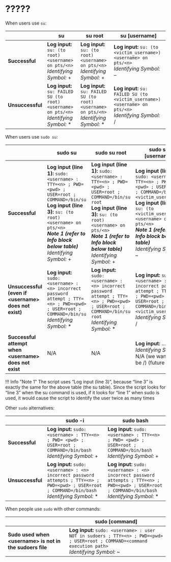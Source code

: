 # ?????

When users use `su`:

|                  | su                                                                                         | su root                                                                                    | su [username]                                                                                          |
| ---------------- | ------------------------------------------------------------------------------------------ | ------------------------------------------------------------------------------------------ | ------------------------------------------------------------------------------------------------------ |
| **Successful**   | **Log input:** `su: (to root) <username> on pts/<n>`<br>*Identifying Symbol:* +            | **Log input:** `su: (to root) <username> on pts/<n>`<br>*Identifying Symbol:* +            | **Log input:** `su: (to <victim_username>) <username> on pts/<n>`<br>*Identifying Symbol:* –           |
| **Unsuccessful** | **Log input:** `su: FAILED SU (to root) <username> on pts/<n>`<br>*Identifying Symbol:* \* | **Log input:** `su: FAILED SU (to root) <username> on pts/<n>`<br>*Identifying Symbol:* \* | **Log input:** `su: FAILED SU (to <victim_username>) <username> on pts/<n>`<br>*Identifying Symbol:* / |

When users use `sudo su`:

|                                                        | sudo su                                                                                                                                                                                                                                      | sudo su root                                                                                                                                                                                                                                      | sudo su [username]                                                                                                                                                                                                                                                          |
| ------------------------------------------------------ | -------------------------------------------------------------------------------------------------------------------------------------------------------------------------------------------------------------------------------------------- | ------------------------------------------------------------------------------------------------------------------------------------------------------------------------------------------------------------------------------------------------- | --------------------------------------------------------------------------------------------------------------------------------------------------------------------------------------------------------------------------------------------------------------------------- |
| **Successful**                                         | **Log input (line 1):** `sudo: <username> : TTY=<n> ; PWD=<pwd> ; USER=root ; COMMAND=/bin/su`<br>**Log input (line 3):** `su: (to root) <username> on pts/<n>`<br>**_Note 1 (refer to Info block below table)_**<br>*Identifying Symbol:* + | **Log input (line 1):** `sudo: <username> : TTY=<n> ; PWD=<pwd> ; USER=root ; COMMAND=/bin/su root`<br>**Log input (line 3):** `su: (to root) <username> on pts/<n>`<br>**_Note 1 (refer to Info block below table)_**<br>*Identifying Symbol:* + | **Log input (line 1):** `sudo: <username> : TTY=<n> ; PWD=<pwd> ; USER=root ; COMMAND=/bin/su <victim_username>`<br>**Log input (line 3):** `su: (to <victim_username>) <username> on pts/<n>`<br>**_Note 1 (refer to Info block below table)_**<br>*Identifying Symbol:* – |
| **Unsuccessful (even if <username\> does not exist)**  | **Log input:** `sudo: <username> : <n> incorrect password attempt ; TTY=<n> ; PWD=<pwd> ; USER=root ; COMMAND=/bin/su`<br>*Identifying Symbol:* \*                                                                                           | **Log input:** `sudo: <username> : <n> incorrect password attempt ; TTY=<n> ; PWD=<pwd> ; USER=root ; COMMAND=/bin/su root`<br>*Identifying Symbol:* \*                                                                                           | **Log input:** `sudo: <username> : <n> incorrect password attempt ; TTY=<n> ; PWD=<pwd> ; USER=root ; COMMAND=/bin/su <victim_username>`<br>*Identifying Symbol:* /                                                                                                         |
| **Successful attempt when <username\> does not exist** | N/A                                                                                                                                                                                                                                          | N/A                                                                                                                                                                                                                                               | **Log input:** ...............<br>*Identifying Symbol:* N/A (we want it to be /) (future fix)                                                                                                                                                                               |

!!! Info "Note 1"
    The script uses “Log input (line 3)”, because “line 3” is exactly the same for the above table (the su table). Since the script looks for “line 3” when the su command is used, if it looks for “line 1” when sudo is used, it would cause the script to identify the user twice as many times

Other `sudo` alternatives:

|                  | sudo -i                                                                                                                                               | sudo bash                                                                                                                                             |
| ---------------- | ----------------------------------------------------------------------------------------------------------------------------------------------------- | ----------------------------------------------------------------------------------------------------------------------------------------------------- |
| **Successful**   | **Log input:** `sudo: <username> : TTY=<n> ; PWD= <pwd> ; USER=root ; COMMAND=/bin/bash`<br>*Identifying Symbol:* +                                   | **Log input:** `sudo: <username> : TTY=<n> ; PWD= <pwd> ; USER=root ; COMMAND=/bin/bash`<br>*Identifying Symbol:* +                                   |
| **Unsuccessful** | **Log input:** `sudo: <username> : <n> incorrect password attempts ; TTY=<n> ; PWD=<pwd> ; USER=root ; COMMAND=/bin/bash`<br>*Identifying Symbol:* \* | **Log input:** `sudo: <username> : <n> incorrect password attempts ; TTY=<n> ; PWD=<pwd> ; USER=root ; COMMAND=/bin/bash`<br>*Identifying Symbol:* \* |

When people use `sudo` with other commands:

|                                                           | sudo [command]                                                                                                                                          |
| --------------------------------------------------------- | ------------------------------------------------------------------------------------------------------------------------------------------------------- |
| **Sudo used when <username\> is not in the sudoers file** | **Log input:** `sudo: <username> : user NOT in sudoers ; TTY=<n> ; PWD=<pwd> ; USER=root ; COMMAND=<command execution path>`<br>*Identifying Symbol:* ~ |
